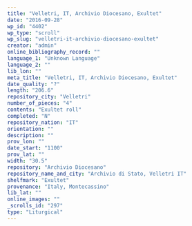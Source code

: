 ```yaml
---
title: "Velletri, IT, Archivio Diocesano, Exultet"
date: "2016-09-28"
wp_id: "4402"
wp_type: "scroll"
wp_slug: "velletri-it-archivio-diocesano-exultet"
creator: "admin"
online_bibliography_record: ""
language_1: "Unknown Language"
language_2: ""
lib_lon: ""
meta_title: "Velletri, IT, Archivio Diocesano, Exultet"
date_quality: "?"
length: "206.6"
repository_city: "Velletri"
number_of_pieces: "4"
contents: "Exultet roll"
completed: "N"
repository_nation: "IT"
orientation: ""
description: ""
prov_lon: ""
date_start: "1100"
prov_lat: ""
width: "30.5"
repository: "Archivio Diocesano"
repository_name_and_city: "Archivio di Stato, Velletri IT"
shelfmark: "Exultet"
provenance: "Italy, Montecassino"
lib_lat: ""
online_images: ""
_scrolls_id: "297"
type: "Liturgical"
---
```



